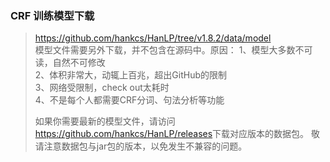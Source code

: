 ### CRF 训练模型下载
> <https://github.com/hankcs/HanLP/tree/v1.8.2/data/model>  
> 模型文件需要另外下载，并不包含在源码中。原因：
> 1、模型大多数不可读，自然不可修改  
> 2、体积非常大，动辄上百兆，超出GitHub的限制  
> 3、网络受限制，check out太耗时  
> 4、不是每个人都需要CRF分词、句法分析等功能
>
> 如果你需要最新的模型文件，请访问 <https://github.com/hankcs/HanLP/releases>下载对应版本的数据包。
> 敬请注意数据包与jar包的版本，以免发生不兼容的问题。